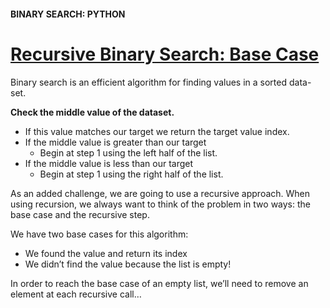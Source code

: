 #### BINARY SEARCH: PYTHON

# [Recursive Binary Search: Base Case](https://www.codecademy.com/courses/search-algorithms/lessons/binary-implementation/exercises/recursive-binary)

Binary search is an efficient algorithm for finding values in a sorted data-set.

**Check the middle value of the dataset.**
* If this value matches our target we return the target value index.
* If the middle value is greater than our target
  * Begin at step 1 using the left half of the list.
* If the middle value is less than our target
  * Begin at step 1 using the right half of the list.

As an added challenge, we are going to use a recursive approach. 
When using recursion, we always want to think of the problem in two ways: the base case and the recursive step.

We have two base cases for this algorithm:
* We found the value and return its index
* We didn’t find the value because the list is empty!

In order to reach the base case of an empty list, we’ll need to remove an element at each recursive call…
